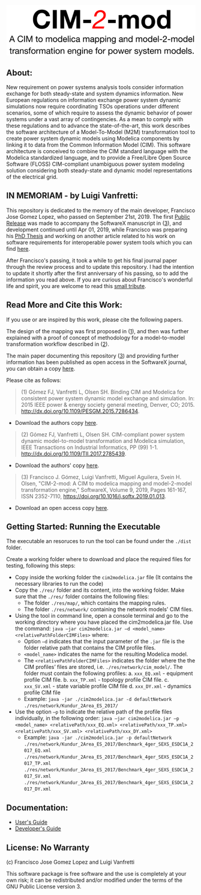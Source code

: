 ![alt text](https://github.com/ALSETLab/cim2modelica/blob/master/docs/img/CIM2mod_logo_small.png)
## About:
New requirement on power systems analysis tools consider information exchange for both steady-state and system dynamics information. New European regulations on information exchange power system dynamic simulations now require coordinating TSOs operations under different scenarios, some of which require to assess the dynamic behavior of power systems under a vast array of contingencies. As a mean to comply with these regulations and to advance the state-of-the-art, this work describes the software architecture of a Model-To-Model (M2M) transformation tool to create power system dynamic models using Modelica components by linking it to data from the Common Information Model (CIM). This software architecture is conceived to combine the CIM standard language with the Modelica standardized language, and to provide a Free/Libre Open Source Software (FLOSS) CIM-compliant unambiguous power system modeling solution considering both steady-state and dynamic model representations of the electrical grid.

## IN MEMORIAM - by Luigi Vanfretti:
This repository is dedicated to the memory of the main developer, Francisco Jose Gomez Lopez, who passed on September 21st, 2019. The first [Public Release](https://github.com/ALSETLab/cim2modelica/releases/tag/1.0) was made to accompany the SoftwareX manuscript in ([3](https://doi.org/10.1016/j.softx.2019.01.013)), and development continued until Apr 01, 2019, while Francisco was preparing his [PhD Thesis](https://ecse.rpi.edu/~vanfrl/documents/phdthesis/2019_Francisco_PhD_Thesis.pdf) and working on another article related to his work on software requirements for interoperable power system tools which you can find [here](https://ecse.rpi.edu/~vanfrl/documents/publications/journal/J072_Fco_SWReq_MnS4CPS.pdf).

After Francisco's passing, it took a while to get his final journal paper through the review process and to update this repository. I had the intention to update it shortly after the first anniversary of his passing, so to add the information you read above. If you are curious about Francisco's wonderful life and spirit, you are welcome to read this [small tribute](https://ecse.rpi.edu/~vanfrl/documents/other/2019_10_10_FranciscoJoseLopezGomez_In-Memoriam.pdf).

## Read More and Cite this Work:
If you use or are inspired by this work, please cite the following papers.

The design of the mapping was first proposed in ([1](https://ieeexplore.ieee.org/document/8231176)), and then was further explained with a proof of concept of methodology for a model-to-model transformation workflow described in ([2](http://dx.doi.org/10.1109/PESGM.2015.7286434)).

The main paper documenting this repository ([3](https://doi.org/10.1016/j.softx.2019.01.013)) and providing further information has been published as open access in the SoftwareX journal, you can obtain a copy [here](http://www.sciencedirect.com/science/article/pii/S2352711018300554).

Please cite as follows:
> (1) Gómez FJ, Vanfretti L, Olsen SH. Binding CIM and Modelica for consistent power system dynamic model exchange and simulation. In: 2015 IEEE power & energy society general meeting, Denver, CO; 2015. http://dx.doi.org/10.1109/PESGM.2015.7286434.
  - Download the authors copy [here](https://www.researchgate.net/publication/304604502_Binding_CIM_and_modelica_for_consistent_power_system_dynamic_model_exchange_and_simulation).

> (2) Gómez FJ, Vanfretti L, Olsen SH. CIM-compliant power system dynamic model-to-model transformation and Modelica simulation, IEEE Transactions on Industrial Informatics, PP (99) 1-1. http://dx.doi.org/10.1109/TII.2017.2785439.
  - Download the authors' copy [here](https://ecse.rpi.edu/~vanfrl/documents/publications/journal/J053_CIM2Modelica_Theory.pdf).
  
> (3) Francisco J. Gómez, Luigi Vanfretti, Miguel Aguilera, Svein H. Olsen, "CIM-2-mod: A CIM to modelica mapping and model-2-model transformation engine," SoftwareX, Volume 9, 2019, Pages 161-167, ISSN 2352-7110, https://doi.org/10.1016/j.softx.2019.01.013.
  - Download an open access copy [here](http://www.sciencedirect.com/science/article/pii/S2352711018300554).

## Getting Started: Running the Executable
The executable an resoruces to run the tool can be found under the `./dist` folder.

Create a working folder where to download and place the required files for testing, following this steps:
  - Copy inside the working folder the `cim2modelica.jar` file (It contains the necessary libraries to run the code)
  - Copy the `./res/` folder and its content, into the working folder. Make sure that the `./res/` folder contains the following files: 
    - The folder `./res/map/`, which contains the mapping rules. 
    - The folder `./res/network/` containing the network models' CIM files.
  - Using the tool in command line, open a console terminal and go to the working directory where you have placed the cim2modelica.jar file. Use the command: `java –jar cim2modelica.jar –d <model_name> <relativePathFolderCIMFiles>` where:
      - Option `–d` indicates that the input parameter of the `.jar` file is the folder relative path that contains the CIM profile files.
      - `<model_name>` indicates the name for the resulting Modelica model.
      - The `<relativePathFolderCIMFiles>` indicates the folder where the the CIM profiles’ files are stored, i.e. `./res/network/cim_model/`. The folder must contain the following profiles:
	a. `xxx_EQ.xml` - equipment profile CIM file.
	b. `xxx_TP.xml` - topology profile CIM file.
	c. `xxx_SV.xml` - state variable profile CIM file
	d. `xxx_DY.xml` - dynamics profile CIM file
      - Example: `java -jar ./cim2modelica.jar -d defaultNetwork ./res/network/Kundur_2Area_ES_2017/`
  - Use the option `–p` to indicate the relative path of the profile files individually, in the following order: `java –jar cim2modelica.jar –p <model_name> <relativePath/xxx_EQ.xml> <relativePath/xxx_TP.xml> <relativePath/xxx_SV.xml> <relativePath/xxx_DY.xml>`
    - Example: `java -jar ./cim2modelica.jar -p defaultNetwork ./res/network/Kundur_2Area_ES_2017/Benchmark_4ger_SEXS_ESDC1A_2017_EQ.xml ./res/network/Kundur_2Area_ES_2017/Benchmark_4ger_SEXS_ESDC1A_2017_TP.xml ./res/network/Kundur_2Area_ES_2017/Benchmark_4ger_SEXS_ESDC1A_2017_SV.xml ./res/network/Kundur_2Area_ES_2017/Benchmark_4ger_SEXS_ESDC1A_2017_DY.xml`

## Documentation:
  - [User's Guide](https://github.com/ALSETLab/cim2modelica/blob/master/docs/users_guide.md)
  - [Developer's Guide](https://github.com/ALSETLab/cim2modelica/blob/master/docs/developers_guide.md)

## License: No Warranty
(c) Francisco Jose Gomez Lopez and Luigi Vanfretti

This software package is free software and the use is completely at your own risk; it can be redistributed and/or modified under the terms of the GNU Public License version 3.
